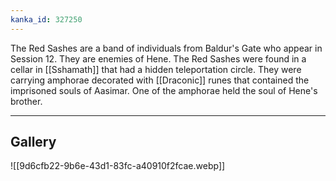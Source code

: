 ```yaml
---
kanka_id: 327250
---
```


The Red Sashes are a band of individuals from Baldur's Gate who appear in Session 12. They are enemies of Hene. The Red Sashes were found in a cellar in [[Sshamath]] that had a hidden teleportation circle. They were carrying amphorae decorated with [[Draconic]] runes that contained the imprisoned souls of Aasimar. One of the amphorae held the soul of Hene's brother.

***
## Gallery
![[9d6cfb22-9b6e-43d1-83fc-a40910f2fcae.webp]]